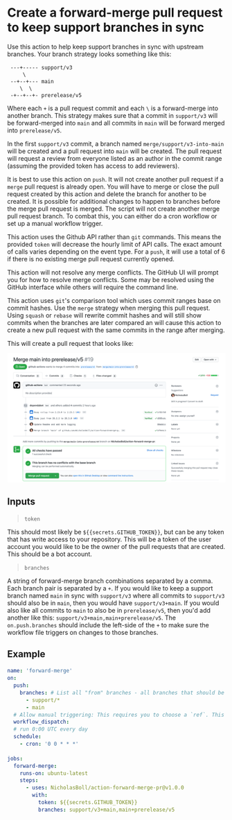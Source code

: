 # Create a forward-merge pull request to keep support branches in sync

Use this action to help keep support branches in sync with upstream branches. Your branch strategy looks something like this:

```
 ---+----- support/v3
     \
 --+--+--- main
    \  \
 -+--+--+- prerelease/v5
```

Where each `+` is a pull request commit and each `\` is a forward-merge into another branch. This strategy makes sure that a commit in `support/v3` will be forward-merged into `main` and all commits in `main` will be forward merged into `prerelease/v5`.

In the first `support/v3` commit, a branch named `merge/support/v3-into-main` will be created and a pull request into `main` will be created. The pull request will request a review from everyone listed as an author in the commit range (assuming the provided token has access to add reviewers).

It is best to use this action on `push`. It will not create another pull request if a `merge` pull request is already open. You will have to merge or close the pull request created by this action and delete the branch for another to be created. It is possible for additional changes to happen to branches before the merge pull request is merged. The script will not create another merge pull request branch. To combat this, you can either do a cron workflow or set up a manual workflow trigger.

This action uses the Github API rather than `git` commands. This means the provided `token` will decrease the hourly limit of API calls. The exact amount of calls varies depending on the event type. For a `push`, it will use a total of 6 if there is no existing merge pull request currently opened.

This action will not resolve any merge conflicts. The GitHub UI will prompt you for how to resolve merge conflicts. Some may be resolved using the GitHub interface while others will require the command line.

This action uses `git`'s comparison tool which uses commit ranges base on commit hashes. Use the `merge` strategy when merging this pull request. Using `squash` or `rebase` will rewrite commit hashes and will still show commits when the branches are later compared an will cause this action to create a new pull request with the same commits in the range after merging.

This will create a pull request that looks like:

![Pull Request Screenshot](./pull_request.png)

## Inputs

> `token`

This should most likely be `${{secrets.GITHUB_TOKEN}}`, but can be any token that has write access to your repository. This will be a token of the user account you would like to be the owner of the pull requests that are created. This should be a bot account.

> `branches`

A string of forward-merge branch combinations separated by a comma. Each branch pair is separated by a `+`. If you would like to keep a support branch named `main` in sync with `support/v3` where all commits to `support/v3` should also be in `main`, then you would have `support/v3+main`. If you would also like all commits to `main` to also be in `prerelease/v5`, then you'd add another like this: `support/v3+main,main+prerelease/v5`. The `on.push.branches` should include the left-side of the `+` to make sure the workflow file triggers on changes to those branches.

## Example

```yaml
name: 'forward-merge'
on:
  push:
    branches: # List all "from" branches - all branches that should be forward merged
      - support/*
      - main
  # Allow manual triggering: This requires you to choose a `ref`. This should be the branch with changes
  workflow_dispatch:
  # run 0:00 UTC every day
  schedule:
    - cron: '0 0 * * *'

jobs:
  forward-merge:
    runs-on: ubuntu-latest
    steps:
      - uses: NicholasBoll/action-forward-merge-pr@v1.0.0
        with:
          token: ${{secrets.GITHUB_TOKEN}}
          branches: support/v3+main,main+prerelease/v5
```
